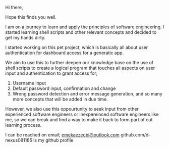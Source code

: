 Hi there,

Hope this finds you well.

I am on a journey to learn and apply the principles of software engineering.
I started learning shell scripts and other relevant concepts and decided to get my hands dirty.

I started working on this pet project, which is basically all about user authentication for dashboard access for a generatic app.

We aim to use this to further deepen our knowledge base on the use of shell scripts to create a logical program that touches all aspects on user input and authentication to grant access for;
1. Username input
2. Default password input, confirmation and change
3. Wrong password detection and error message generation, and so many more concepts that will be added in due time.

However, we also use this oppourtunity to seek input from other experienced software engineers or inexpereinced software engineers like me, so we can break and find a way to make it back to form part of out learning process.

I can be reached on email;
emekaezeobi@outlook.com
github.com/d-nexus081185 is my github profile



